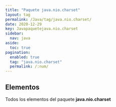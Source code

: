 ```yaml
---
title: "Paquete java.nio.charset"
layout: tag
permalink: /Java/tag/java.nio.charset/
date: 2020-12-29
key: Javapaquetejava.nio.charset
sidebar: 
  nav: java
aside: 
  toc: true
pagination: 
  enabled: true
  tag: "java.nio.charset"
  permalink: /:num/
---
```


<h2>Elementos</h2>
Todos los elementos del paquete <strong>java.nio.charset</strong>
